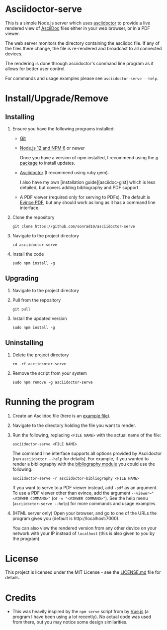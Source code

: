 # Asciidoctor-serve

This is a simple Node.js server which uses [asciidoctor][asciidoctor] to provide a live rendered view of
[AsciiDoc][asciidoc] files either in your web browser, or in a PDF viewer.

The web server monitors the directory containing the asciidoc file.
If any of the files there change, the file is re-rendered and broadcast to all connected devices.

The rendering is done through asciidoctor's command line program as it allows for better user control.

For commands and usage examples please see `asciidoctor-serve --help`.

# Install/Upgrade/Remove

## Installing

1. Ensure you have the following programs installed:
    - [Git][git]
        
    - [Node.js 12 and NPM 6][node-npm] or newer
    
        Once you have a version of npm installed, I recommend using the [n package][n] to install updates.
    
    - [Asciidoctor][asciidoctor-install] (I recommend using ruby gem).
    
        I also have my own [installation guide][asciidoc-gist] which is less detailed, but covers adding
        bibliography and PDF support.
        
    - A PDF viewer (required only for serving to PDFs).
    The default is [Evince PDF][evince], but any should work as long as it has a command line interface.

1. Clone the repository
    
    ```shell script
    git clone https://github.com/sonrad10/asciidoctor-serve
    ````

1. Navigate to the project directory

    ```shell script
    cd asciidoctor-serve
    ```

1. Install the code

    ```shell script
    sudo npm install -g
    ```

## Upgrading

1. Navigate to the project directory

1. Pull from the repository

    ```shell script
    git pull
    ```

1. Install the updated version

    ```shell script
    sudo npm install -g
    ```

## Uninstalling

1. Delete the project directory

    ```shell script
    rm -rf asciidcotor-serve
    ```

1. Remove the script from your system

    ```shell script
    sudo npm remove -g asciidoctor-serve
    ```

# Running the program

1. Create an Asciidoc file (here is an [example file][asciidoc-example]).

1. Navigate to the directory holding the file you want to render.

1. Run the following, replacing `<FILE NAME>` with the actual name of the file:

    ```shell script
    asciidoctor-serve <FILE NAME>
    ```
    
    The command line interface supports all options provided by Asciidoctor (run `asciidoctor --help` for details).
    For example, if you wanted to render a bibliography with the [bibliography module][bibliography] you could use the following:
    
    ```shell script
    asciidoctor-serve -r asciidoctor-bibliography <FILE NAME> 
    ```

   If you want to serve to a PDF viewer instead, add `-pdf` as an argument.
   To use a PDF viewer other than evince, add the argument `--viewer="<VIEWER COMMAND>"` (or `-v "<VIEWER COMMAND>"`).
   See the help menu (`asciidoctor-serve --help`) for more commands and usage examples.
   
1. (HTML server only) Open your browser, and go to one of the URLs the program gives you (default is http://localhost:7000).

    You can also view the rendered version from any other device on your network with your IP instead of `localhost`
    (this is also given to you by the program).


# License

This project is licensed under the MIT License - see the [LICENSE.md](LICENSE.md) file for details.

# Credits

* This was heavily inspired by the `npm serve` script from by [Vue.js][vuejs] (a program I have been using a lot recently).
  No actual code was used from there, but you may notice some design similarities.


[asciidoc]:             https://asciidoc.org
[asciidoc-example]:     https://asciidoctor.org/docs/asciidoc-article/
[asciidoctor-gist]:     https://gist.github.com/sonrad10/5a7fd927da93aee7812493e5b39c34ca
[asciidoctor-install]:  https://asciidoctor.org/docs/user-manual/#install-using-gem
[asciidoctor]:          https://asciidoctor.org
[bibliography]:         https://github.com/riboseinc/asciidoctor-bibliography
[evince]:               https://help.gnome.org/users/evince/stable/index.html.en
[git]:                  https://git-scm.com/
[n]:                    https://www.npmjs.com/package/n
[node-npm]:             https://nodejs.org/en/
[vuejs]:                https://vuejs.org

